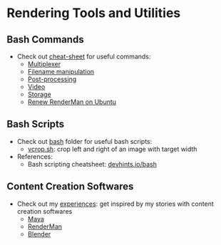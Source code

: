 # **Rendering Tools and Utilities**

## Bash Commands

- Check out [cheat-sheet](cheat-sheet.md) for useful commands:
  - [Multiplexer](cheat-sheet.md#multiplexer)
  - [Filename manipulation](cheat-sheet.md#filename-manipulation)
  - [Post-processing](cheat-sheet.md#post-processing)
  - [Video](cheat-sheet.md#video)
  - [Storage](cheat-sheet.md#storage)
  - [Renew RenderMan on Ubuntu](cheat-sheet.md#renew-renderman)

## Bash Scripts
- Check out [bash](bash) folder for useful bash scripts:
  - [vcrop.sh](bash/vcrop.sh): crop left and right of an image with target width
- References: 
  - Bash scripting cheatsheet: [devhints.io/bash](https://devhints.io/bash)

## Content Creation Softwares
- Check out my [experiences](experiences.md): get inspired by my stories with content creation softwares
  - [Maya](experiences.md#maya-)
  - [RenderMan](experiences.md#renderman-)
  - [Blender](experiences.md#blender-)
